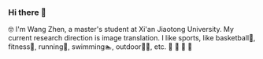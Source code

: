 ### Hi there 👋
🤓 I'm Wang Zhen, a master's student at Xi'an Jiaotong University.
My current research direction is image translation.
I like sports, like basketball🏀, fitness💪, running🏃, swimming🏊, outdoor🧗‍♂️, etc.
 🍎 🍓 🥭 🥝


<!--
**wangzhen-ing/wangzhen-ing** is a ✨ _special_ ✨ repository because its `README.md` (this file) appears on your GitHub profile.

Here are some ideas to get you started:

- 🔭 I’m currently working on ...
- 🌱 I’m currently learning ...
- 👯 I’m looking to collaborate on ...
- 🤔 I’m looking for help with ...
- 💬 Ask me about ...
- 📫 How to reach me: ...
- 😄 Pronouns: ...
- ⚡ Fun fact: ...
-->
